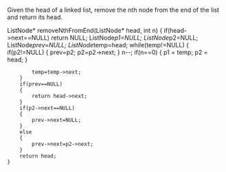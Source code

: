 Given the head of a linked list, remove the nth node from the end of the list and return its head.

ListNode* removeNthFromEnd(ListNode* head, int n) 
    {
        if(head->next==NULL)    return NULL;
        ListNode*p1=NULL;
        ListNode*p2=NULL;
        ListNode*prev=NULL;
        ListNode*temp=head;
        while(temp!=NULL)
        {
            if(p2!=NULL)
            {
                prev=p2;
                p2=p2->next;
            }
            n--;
            if(n==0)
            {
                p1 = temp;
                p2 = head;
            }
            
            temp=temp->next;
        }    
        if(prev==NULL)
        {
            return head->next;
        }
        if(p2->next==NULL)
        {
            prev->next=NULL;
        }
        else
        {
            prev->next=p2->next;
        }        
        return head;
    }